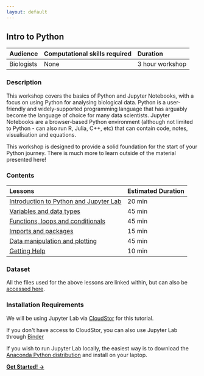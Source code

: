 ```yaml
---
layout: default
---
```

## Intro to Python

| Audience | Computational skills required | Duration |
:----------|:----------|:----------|
| Biologists | None | 3 hour workshop |

### Description

This workshop covers the basics of Python and Jupyter Notebooks, with a focus on using Python for analysing biological data. Python is a user-friendly and widely-supported programming language that has arguably become the language of choice for many data scientists. Jupyter Notebooks are a browser-based Python environment (although not limited to Python - can also run R, Julia, C++, etc) that can contain code, notes, visualisation and equations.

This workshop is designed to provide a solid foundation for the start of your Python journey. There is much more to learn outside of the material presented here!

### Contents

| Lessons            | Estimated Duration |
|:------------------------|:----------|
|[Introduction to Python and Jupyter Lab](https://andrewguy.github.io/training/workshops/Intro_to_Python/lessons/01_Intro-to-Python) | 20 min |
|[Variables and data types](https://andrewguy.github.io/training/workshops/Intro_to_Python/lessons/02_variables-and-data-types) | 45 min |
|[Functions, loops and conditionals](https://andrewguy.github.io/training/workshops/Intro_to_Python/lessons/03_functions-loops-and-conditionals) | 45 min |
|[Imports and packages](https://andrewguy.github.io/training/workshops/Intro_to_Python/lessons/04_imports-and-packages) | 15 min |
|[Data manipulation and plotting](https://andrewguy.github.io/training/workshops/Intro_to_Python/lessons/05_data-manipulation-and-plotting) | 45 min |
|[Getting Help](https://andrewguy.github.io/training/workshops/Intro_to_Python/lessons/06_getting-help) | 10 min |

### Dataset

All the files used for the above lessons are linked within, but can also be [accessed here](https://github.com/andrewguy/training/tree/master/workshops/Intro_to_Python/data).

### Installation Requirements

We will be using Jupyter Lab via [CloudStor](https://cloudstor.aarnet.edu.au) for this tutorial.

If you don't have access to CloudStor, you can also use Jupyter Lab through [Binder](https://jupyter.org/try)

If you wish to run Jupyter Lab locally, the easiest way is to download the [Anaconda Python distribution](https://www.anaconda.com/distribution/) and install on your laptop.

[**Get Started! &#8594;**]((https://andrewguy.github.io/training/workshops/Intro_to_Python/lessons/01_Intro-to-Python))
